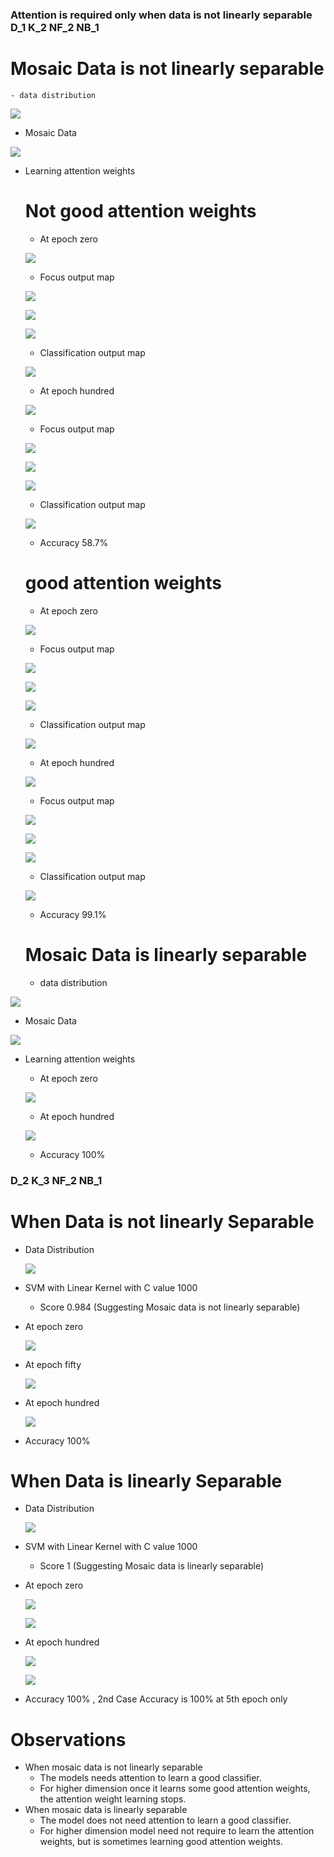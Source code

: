   ### Attention is required only when data is not linearly separable D_1  K_2 NF_2 NB_1
  
  # Mosaic Data is not linearly separable
    - data distribution
    
    
  ![](./plots/data_distr.PNG)
    
   - Mosaic Data
    
   ![](./plots/mosaic_data.PNG)
    
  - Learning attention weights 
  
     # Not good attention weights
     - At epoch zero
    
    ![](./plots/At_epoch_zero_not_Sep.PNG)
    
    
    
     - Focus output map
    
    ![](./plots/f1_nl_1.png)
    
    
    ![](./plots/f1_nl_2.png)
     
    ![](./plots/f1_nl_3.png)
    
    
     - Classification output map    
     
     ![](./plots/c1_nl_3.png)   
    
    
    
    - At epoch hundred
    
    ![](./plots/At__epoch_100_non_sep.PNG)
    
    
    - Focus output map
    
    ![](./plots/f10_nl_1.png)
    
    
    ![](./plots/f10_nl_2.png)
     
    ![](./plots/f10_nl_3.png)
    
    
     - Classification output map    
     
     ![](./plots/c10_nl_3.png)  
    
    -  Accuracy 58.7%
     
     
     # good attention weights
     - At epoch zero
    
    ![](./plots/gaw_at_epoch_zero_non_sep.PNG)
    
    
     - Focus output map
    
    ![](./plots/gf1_nl_1.png)
    
    
    ![](./plots/gf1_nl_2.png)
     
    ![](./plots/gf1_nl_3.png)
    
    
     - Classification output map    
     
     ![](./plots/gc1_nl_3.png)  
    
     - At epoch hundred 
    
    ![](./plots/gaw_at_epoch_hun_non_sep.PNG)
    
    
      - Focus output map
    
    ![](./plots/gf10_nl_1.png)
    
    
    ![](./plots/gf10_nl_2.png)
     
    ![](./plots/gf10_nl_3.png)
    
    
     - Classification output map    
     
     ![](./plots/gc10_nl_3.png) 
    
    - Accuracy 99.1%
    
    
    
    
    # Mosaic Data is linearly separable
    - data distribution
    
    
  ![](./plots/data_distr_ls.PNG)
    
   - Mosaic Data
    
   ![](./plots/mosaic_data_ls.PNG)
    
  - Learning attention weights 

     - At epoch zero
    
    ![](./plots/At_epoch_zero_Sep.PNG)
     
     - At epoch hundred
    
    ![](./plots/At_epoch_100_Sep.PNG)
    
    -  Accuracy 100%
    
  
### D_2 K_3 NF_2 NB_1
  # When Data is not linearly Separable
   - Data Distribution
     
      ![](./plots/d2_data_distr.png)
   
   - SVM with Linear Kernel with C value 1000
      - Score 0.984  (Suggesting Mosaic data is not linearly separable)
    
      
    
   - At epoch zero
      
      ![](./plots/D_2_at_e0.png)
     
   
   - At epoch fifty
      
      ![](./plots/D2_at_e50.png)
   
   
   - At epoch hundred
    
      ![](./plots/D_2_at_e100.png) 
     
   - Accuracy 100%
   
   
   
   # When Data is linearly Separable
   - Data Distribution
     
      ![](./plots/ls_distr.png)
   
   - SVM with Linear Kernel with C value 1000
      - Score 1  (Suggesting Mosaic data is linearly separable)
    
      
    
   - At epoch zero
      
      ![](./plots/ls_e0.png)
        
      
      
      ![](./plots/ls2_e0.png)

   - At epoch hundred
    
      ![](./plots/ls_e100.png) 
      
      
      
      ![](./plots/ls2_e100.png)
     
   - Accuracy 100% , 2nd Case Accuracy is 100% at 5th epoch only
    
# Observations 
  - When mosaic data is not linearly separable 
     - The models needs attention to learn a good classifier.
     - For higher dimension once it learns some good attention weights, the attention weight learning stops.
  - When mosaic data is linearly separable
     - The model does not need attention to learn a good classifier.
     - For higher dimension model need not require to learn the attention weights, but is sometimes learning good attention weights.
